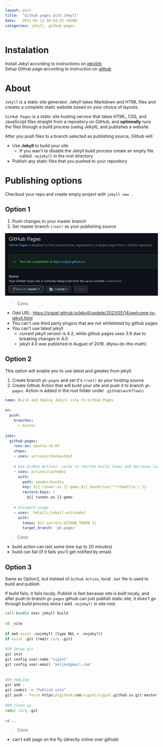 ```yaml
---
layout: post
title:  "Github pages with Jekyll"
date:   2021-05-12 16:54:25 +0200
categories: jekyll, github-pages
---
```



# Instalation

Install Jekyl according to instructions on [jekyllrb][jekyllrb]  
Setup Github page according to instruction on [github][gh-pages]

# About

`Jekyll` is a static site generator. Jekyll takes Markdown and HTML files and creates a complete static website based on your choice of layouts. 

`GitHub Pages` is a static site hosting service that takes HTML, CSS, and JavaScript files straight from a repository on GitHub, and **optionally** runs the files through a build process (using Jekyll), and publishes a website. 


After you push files to a branch selected as publishing source, Github will:
 * Use **Jekyll** to build your site
   - If you wan't to  disable the Jekyll build process create an empty file called `.nojekyll` in the root directory
 * Publish any static files that you pushed to your repository

# Publishing options

Checkout your repo and create empty project with `jekyll new .`


## Option 1


1. Push changes to your master branch
2. Set master branch `(root)` as your publishing source

![Github page source](/assets/images/gh-page-source.jpg)

> Cons:
 * Odd URL: https://vigzel.github.io/jekyll/update/2021/05/14/welcome-to-jekyll.html
 * You can't use third party plugins that are not whitelisted by github pages
 * You can't use latest jekyll
   - current jekyll version is 4.2, while github pages uses 3.9 due to breaking changes in 4.0. 
   - jekyll 4.0 was published in August of 2019. (#you-do-the-math)
   

## Option 2

This option will enable you to use latest and greates from jekyll.

 1. Create branch `gh-pages` and set it's `(root)` as your hosting source
 2. Create Github Action that will build your site and push it to branch `gh-pages`. Action is added in the root folder under `.github\workflows\`


```yml
name: Build and deploy Jekyll site to GitHub Pages

on:
  push:
    branches:
      - master

jobs:
  github-pages:
    runs-on: ubuntu-16.04
    steps:
    - uses: actions/checkout@v2

    # Use GitHub Actions' cache to shorten build times and decrease load on servers
    - uses: actions/cache@v2
      with:
        path: vendor/bundle
        key: ${{ runner.os }}-gems-${{ hashFiles('**/Gemfile') }}
        restore-keys: |
          ${{ runner.os }}-gems-

    # Standard usage
    - uses:  helaili/jekyll-action@v2
      with:
        token: ${{ secrets.GITHUB_TOKEN }}
        target_branch: 'gh-pages'
```

> Cons:
 - build action can last some time (up to 20 minutes) 
 - build can fail (if it fails you'll get notified by email)


## Option 3

Same as Option2, but instead of `Github Action`, local `.bat` file is used to build and publish.

If build fails, it fails localy. Publish is fast because site is built localy, and after push to branch `gh-pages` github can just publish static site, it does't go through build process since I add `.nojekyll` in site root.


```bat
call bundle exec jekyll build

cd _site

if not exist .nojekyll (type NUL > .nojekyll)
if exist .git (rmdir /s/q .git)

REM Setup git
git init
git config user.name "vigzel"
git config user.email "zeljkv@gmail.com"


REM PUBLISH
git add .
git commit -m "Publish site"
git push --force https://github.com/vigzel/vigzel.github.io.git master:gh-pages

REM Clean up
rmdir /s/q .git

cd ..
```

> Cons:
 - can't edit page on the fly (directly online over github)


[jekyllrb]: https://jekyllrb.com/docs/
[gh-pages]: https://pages.github.com/